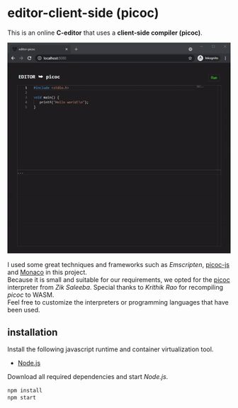 # editor-client-side (picoc)
  
This is an online **C-editor** that uses a **client-side compiler (picoc)**.  

![editor-client-side](preview.gif "editor-client-side")
  
I used some great techniques and frameworks such as *Emscripten*, [picoc-js](https://www.npmjs.com/package/picoc-js) and [Monaco](https://microsoft.github.io/monaco-editor/) in this project.  
Because it is small and suitable for our requirements, we opted for the [picoc](https://gitlab.com/zsaleeba/picoc) interpreter from *Zik Saleeba*. Special thanks to *Krithik Rao* for recompiling *picoc* to WASM.  
Feel free to customize the interpreters or programming languages that have been used.

## installation

Install the following javascript runtime and container virtualization tool.
- [Node.js](https://nodejs.org/en/download/)
  
Download all required dependencies and start *Node.js*.
  
```
npm install
npm start
```